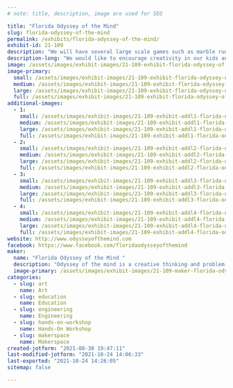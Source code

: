 ```yaml
---
# note: title, description, image are used for SEO

title: "Florida Odyssey of the Mind"
slug: florida-odyssey-of-the-mind
permalink: /exhibits/florida-odyssey-of-the-mind/
exhibit-id: 21-109
description: "We will have several large scale games such as marble runs, maze games, and pin ball to play. "
description-long: "We would like to encourage creativity in our kids and adults through membership and hands on activities through the odyssey of the mind program. "
image: /assets/images/exhibit-images/21-109-exhibit-florida-odyssey-of-the-mind-29b5e7c4-4216-4b18-b1f6-3ec7fc875632-large.jpeg
image-primary: 
  small: /assets/images/exhibit-images/21-109-exhibit-florida-odyssey-of-the-mind-29b5e7c4-4216-4b18-b1f6-3ec7fc875632-small.jpeg
  medium: /assets/images/exhibit-images/21-109-exhibit-florida-odyssey-of-the-mind-29b5e7c4-4216-4b18-b1f6-3ec7fc875632-medium.jpeg
  large: /assets/images/exhibit-images/21-109-exhibit-florida-odyssey-of-the-mind-29b5e7c4-4216-4b18-b1f6-3ec7fc875632-large.jpeg
  full: /assets/images/exhibit-images/21-109-exhibit-florida-odyssey-of-the-mind-29b5e7c4-4216-4b18-b1f6-3ec7fc875632-full.jpeg
additional-images: 
  - 1:
    small: /assets/images/exhibit-images/21-109-exhibit-addl1-florida-odyssey-of-the-mind-2505069d-8842-4df3-a703-3d73a15dc9a6-small.jpeg
    medium: /assets/images/exhibit-images/21-109-exhibit-addl1-florida-odyssey-of-the-mind-2505069d-8842-4df3-a703-3d73a15dc9a6-medium.jpeg
    large: /assets/images/exhibit-images/21-109-exhibit-addl1-florida-odyssey-of-the-mind-2505069d-8842-4df3-a703-3d73a15dc9a6-large.jpeg
    full: /assets/images/exhibit-images/21-109-exhibit-addl1-florida-odyssey-of-the-mind-2505069d-8842-4df3-a703-3d73a15dc9a6-full.jpeg
  - 2:
    small: /assets/images/exhibit-images/21-109-exhibit-addl2-florida-odyssey-of-the-mind-7f4f04b2-8990-47fd-aa59-1e19283730e1-small.jpeg
    medium: /assets/images/exhibit-images/21-109-exhibit-addl2-florida-odyssey-of-the-mind-7f4f04b2-8990-47fd-aa59-1e19283730e1-medium.jpeg
    large: /assets/images/exhibit-images/21-109-exhibit-addl2-florida-odyssey-of-the-mind-7f4f04b2-8990-47fd-aa59-1e19283730e1-large.jpeg
    full: /assets/images/exhibit-images/21-109-exhibit-addl2-florida-odyssey-of-the-mind-7f4f04b2-8990-47fd-aa59-1e19283730e1-full.jpeg
  - 3:
    small: /assets/images/exhibit-images/21-109-exhibit-addl3-florida-odyssey-of-the-mind-c360ac2e-6faf-4cd0-9586-93b1d376bd7a-small.jpeg
    medium: /assets/images/exhibit-images/21-109-exhibit-addl3-florida-odyssey-of-the-mind-c360ac2e-6faf-4cd0-9586-93b1d376bd7a-medium.jpeg
    large: /assets/images/exhibit-images/21-109-exhibit-addl3-florida-odyssey-of-the-mind-c360ac2e-6faf-4cd0-9586-93b1d376bd7a-large.jpeg
    full: /assets/images/exhibit-images/21-109-exhibit-addl3-florida-odyssey-of-the-mind-c360ac2e-6faf-4cd0-9586-93b1d376bd7a-full.jpeg
  - 4:
    small: /assets/images/exhibit-images/21-109-exhibit-addl4-florida-odyssey-of-the-mind-27851cae-7a45-4092-af58-b6e01066a5e1-small.jpeg
    medium: /assets/images/exhibit-images/21-109-exhibit-addl4-florida-odyssey-of-the-mind-27851cae-7a45-4092-af58-b6e01066a5e1-medium.jpeg
    large: /assets/images/exhibit-images/21-109-exhibit-addl4-florida-odyssey-of-the-mind-27851cae-7a45-4092-af58-b6e01066a5e1-large.jpeg
    full: /assets/images/exhibit-images/21-109-exhibit-addl4-florida-odyssey-of-the-mind-27851cae-7a45-4092-af58-b6e01066a5e1-full.jpeg
website: http://www.odysseyofthemind.com
facebook: https://www.facebook.com/floridaodysseyofthemind
maker: 
  name: "Florida Odyssey of the Mind "
  description: "Odyssey of the mind is a creative thinking and problem-solving competitive organization for children ages kindergarten through college. Teams of 5-7 students creatively write an 8 minute skit including making all sets props and costumes. Some of the problems require that a vehicle be made, some a technical element and some a structural engineering requirement. "
  image-primary: /assets/images/exhibit-images/21-109-maker-florida-odyssey-of-the-mind-0095fa43-4cbe-4e94-a168-2cc4bb260bc0-medium.jpeg
categories: 
  - slug: art
    name: Art
  - slug: education
    name: Education
  - slug: engineering
    name: Engineering
  - slug: hands-on-workshop
    name: Hands-On Workshop
  - slug: makerspace
    name: Makerspace
created-jotform: "2021-08-30 19:47:11"
last-modified-jotform: "2021-10-24 14:06:33"
last-exported: "2021-10-24 14:26:05"
sitemap: false

---
```

